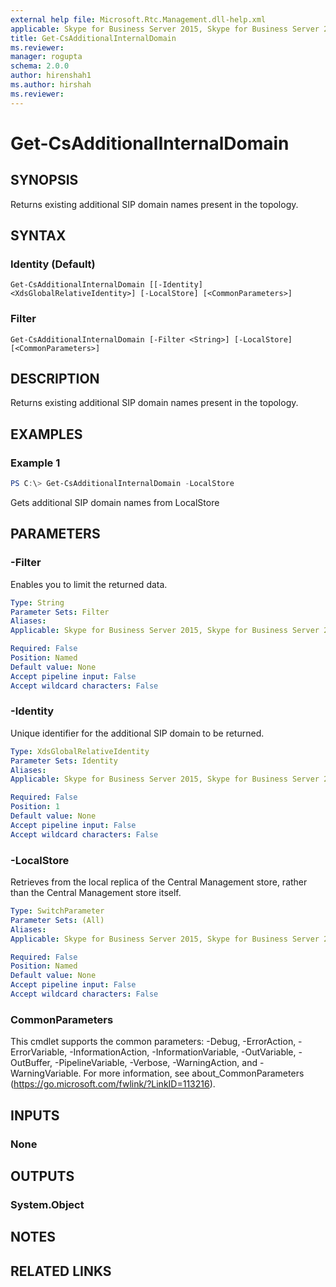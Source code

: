 ```yaml
---
external help file: Microsoft.Rtc.Management.dll-help.xml
applicable: Skype for Business Server 2015, Skype for Business Server 2019
title: Get-CsAdditionalInternalDomain
ms.reviewer: 
manager: rogupta
schema: 2.0.0
author: hirenshah1
ms.author: hirshah
ms.reviewer:
---
```


# Get-CsAdditionalInternalDomain

## SYNOPSIS
Returns existing additional SIP domain names present in the topology.

## SYNTAX

### Identity (Default)
```
Get-CsAdditionalInternalDomain [[-Identity] <XdsGlobalRelativeIdentity>] [-LocalStore] [<CommonParameters>]
```

### Filter
```
Get-CsAdditionalInternalDomain [-Filter <String>] [-LocalStore] [<CommonParameters>]
```

## DESCRIPTION
Returns existing additional SIP domain names present in the topology.

## EXAMPLES

### Example 1
```powershell
PS C:\> Get-CsAdditionalInternalDomain -LocalStore
```

Gets additional SIP domain names from LocalStore

## PARAMETERS

### -Filter
Enables you to limit the returned data.

```yaml
Type: String
Parameter Sets: Filter
Aliases:
Applicable: Skype for Business Server 2015, Skype for Business Server 2019

Required: False
Position: Named
Default value: None
Accept pipeline input: False
Accept wildcard characters: False
```

### -Identity
Unique identifier for the additional SIP domain to be returned.

```yaml
Type: XdsGlobalRelativeIdentity
Parameter Sets: Identity
Aliases:
Applicable: Skype for Business Server 2015, Skype for Business Server 2019

Required: False
Position: 1
Default value: None
Accept pipeline input: False
Accept wildcard characters: False
```

### -LocalStore
Retrieves from the local replica of the Central Management store, rather than the Central Management store itself.

```yaml
Type: SwitchParameter
Parameter Sets: (All)
Aliases:
Applicable: Skype for Business Server 2015, Skype for Business Server 2019

Required: False
Position: Named
Default value: None
Accept pipeline input: False
Accept wildcard characters: False
```

### CommonParameters
This cmdlet supports the common parameters: -Debug, -ErrorAction, -ErrorVariable, -InformationAction, -InformationVariable, -OutVariable, -OutBuffer, -PipelineVariable, -Verbose, -WarningAction, and -WarningVariable.
For more information, see about_CommonParameters (https://go.microsoft.com/fwlink/?LinkID=113216).

## INPUTS

### None


## OUTPUTS

### System.Object

## NOTES

## RELATED LINKS

